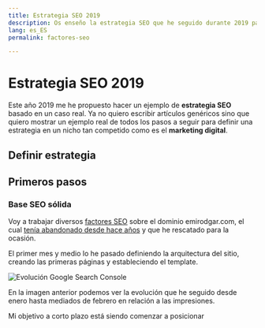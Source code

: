```yaml
---
title: Estrategia SEO 2019
description: Os enseño la estrategia SEO que he seguido durante 2019 para posicionarme
lang: es_ES
permalink: factores-seo

---
```


# Estrategia SEO 2019

Este año 2019 me he propuesto hacer un ejemplo de **estrategia SEO** basado en un caso real. Ya no quiero escribir artículos genéricos sino que quiero mostrar un ejemplo real de todos los pasos a seguir para definir una estrategia en un nicho tan competido como es el **marketing digital**.

## Definir estrategia

## Primeros pasos

### Base SEO sólida

Voy a trabajar diversos [factores SEO](factores-se) sobre el dominio emirodgar.com, el cual [tenía abandonado desde hace años](https://twitter.com/Emirodgar/status/1095273190971113473) y que he rescatado para la ocasión.

El primer mes y medio lo he pasado definiendo la arquitectura del sitio, creando las primeras páginas y estableciendo el template.

![Evolución Google Search Console](https://i.imgur.com/MVStSCU.png)

En la imagen anterior podemos ver la evolución que he seguido desde enero hasta mediados de febrero en relación a las impresiones.

Mi objetivo a corto plazo está siendo comenzar a posicionar


<!--stackedit_data:
eyJoaXN0b3J5IjpbLTU4MDAzNDg1NSwtMTY2NjU1NzY0MF19
-->